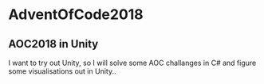# AdventOfCode2018
## AOC2018 in Unity

I want to try out Unity, so I will solve some AOC challanges in C# and figure some visualisations out in Unity..
